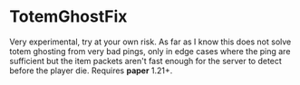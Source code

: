 # TotemGhostFix
Very experimental, try at your own risk. As far as I know this does not solve totem ghosting from very bad pings, only in edge cases where the ping are sufficient but the item packets aren't fast enough for the server to detect before the player die. 
Requires **paper** 1.21+.
